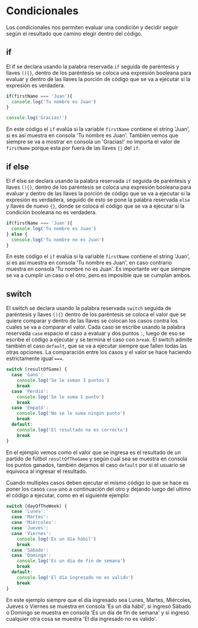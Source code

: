 # Condicionales

Los condicionales nos permiten evaluar una condición y decidir seguir según el resultado que camino elegir dentro del código.

## if

El if se declara usando la palabra reservada `if` seguida de paréntesis y llaves `(){}`, dentro de los paréntesis se coloca una expresión booleana para evaluar y dentro de las llaves la porción de código que se va a ejecutar si la expresión es verdadera.

```js
if(firstName === 'Juan'){
  console.log('Tu nombre es Juan')
}

console.log('Gracias!')
```

En este código el `if` evalúa si la variable `firstName` contiene el string 'Juan', si es así muestra en consola 'Tu nombre es Juan'. También vemos que siempre se va a mostrar en consola un 'Gracias!' no importa el valor de `firstName` porque esta por fuera de las llaves `{}` del `if`.

## if else

El if else se declara usando la palabra reservada `if` seguida de paréntesis y llaves `(){}`, dentro de los paréntesis se coloca una expresión booleana para evaluar y dentro de las llaves la porción de código que se va a ejecutar si la expresión es verdadera, seguido de esto se pone la palabra reservada `else` y llaves de nuevo `{}`, donde se coloca el código que se va a ejecutar si la condición booleana no es verdadera.

```js
if(firstName === 'Juan'){
  console.log('Tu nombre es Juan')
} else {
  console.log('Tu nombre no es Juan')
}
```

En este código el `if` evalúa si la variable `firstName` contiene el string 'Juan', si es así muestra en consola 'Tu nombre es Juan', en caso contrario muestra en consola 'Tu nombre no es Juan'. Es importante ver que siempre se va a cumplir un caso o el otro, pero es imposible que se cumplan ambos.

## switch

El switch se declara usando la palabra reservada `switch` seguida de paréntesis y llaves `(){}` dentro de los paréntesis se coloca el valor que se quiere comparar y dentro de las llaves se colocan los casos contra los cuales se va a comparar el valor. Cada caso se escribe usando la palabra reservada `case` espacio el caso a evaluar y dos puntos `:`, luego de eso se escribe el código a ejecutar y se termina el caso con `break`. El switch admite también el caso `default`, que se va a ejecutar siempre que fallen todas las otras opciones. La comparación entre los casos y el valor se hace haciendo estrictamente igual `===`.

```js
switch (resultOfGame) {
  case 'Ganó':
    console.log('Se le suman 3 puntos')
    break
  case 'Perdió':
    console.log('Se le suma 1 punto')
    break
  case 'Empató':
    console.log('No se le suma ningún punto')
    break
  default:
    console.log('El resultado no es correcto')
    break
}
```

En el ejemplo vemos como el valor que se ingresa es el resultado de un partido de fútbol `resultOfTheGame` y según cual sea se muestra en consola los puntos ganados, también dejamos el caso `default` por si el usuario se equivoca al ingresar el resultado.

Cuando multiples casos deben ejecutar el mismo código lo que se hace es poner los casos `case` uno a continuación del otro y dejando luego del ultimo el código a ejecutar, como en el siguiente ejemplo:


```js
switch (dayOfTheWeek) {
  case 'Lunes':
  case 'Martes':
  case 'Miércoles':
  case 'Jueves':
  case 'Viernes':
    console.log('Es un día hábil')
    break
  case 'Sábado':
  case 'Domingo':
    console.log('Es un día de fin de semana')
    break
  default:
    console.log('El día ingresado no es valido')
    break
}
```

En este ejemplo siempre que el día ingresado sea Lunes, Martes, Miércoles, Jueves o Viernes se muestra en consola 'Es un día hábil', si ingresó Sábado o Domingo se muestra en consola 'Es un día de fin de semana' y si ingresó cualquier otra cosa se muestra 'El día ingresado no es valido'.



